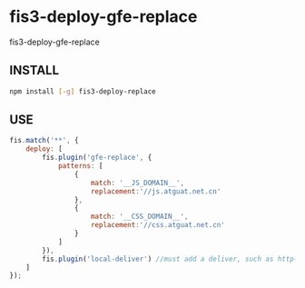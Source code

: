 # fis3-deploy-gfe-replace
fis3-deploy-gfe-replace


## INSTALL

```bash
npm install [-g] fis3-deploy-replace
```

## USE

```js
fis.match('**', {
    deploy: [
        fis.plugin('gfe-replace', {
	        patterns: [
	            {
	                match: '__JS_DOMAIN__',
	                replacement:'//js.atguat.net.cn'
	            },
	            {
	                match: '__CSS_DOMAIN__',
	                replacement:'//css.atguat.net.cn'
	            }
	        ]
    	}),
        fis.plugin('local-deliver') //must add a deliver, such as http-push, local-deliver
    ]
});
```